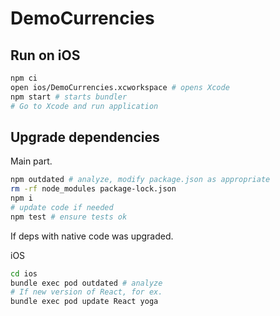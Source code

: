 # DemoCurrencies

## Run on iOS

```sh
npm ci
open ios/DemoCurrencies.xcworkspace # opens Xcode
npm start # starts bundler
# Go to Xcode and run application
```

## Upgrade dependencies

Main part.

```sh
npm outdated # analyze, modify package.json as appropriate
rm -rf node_modules package-lock.json
npm i
# update code if needed
npm test # ensure tests ok
```

If deps with native code was upgraded.

iOS
```sh
cd ios
bundle exec pod outdated # analyze
# If new version of React, for ex.
bundle exec pod update React yoga
```
